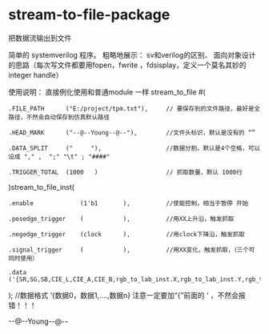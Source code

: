 # stream-to-file-package
把数据流输出到文件

简单的 systemverilog 程序。
粗略地展示：
   sv和verilog的区别、
   面向对象设计的思路（每次写文件都要用fopen，fwrite ，fdsisplay，定义一个莫名其妙的integer handle）
   
使用说明：
直接例化使用和普通module 一样
stream_to_file #(

	.FILE_PATH		("E:/project/tpm.txt"),     // 要保存到的文件路径，最好是全路径，不然会自动保存到仿真默认路径
	
	.HEAD_MARK		("--@--Young--@--"),        //文件头标识，默认是没有的 “”
	
	.DATA_SPLIT		("     "),                  //数据分割，默认是4个空格，可以设成 "," ,  ";" "\t" ; "####"
	
	.TRIGGER_TOTAL	(1000	)                   // 抓取数量，默认 1000行
	
)stream_to_file_inst(

	.enable				(1'b1		),          //使能控制，相当于暂停 开始
	
	.posedge_trigger	(			),          //用XX上升沿，触发抓取
	
	.negedge_trigger    (clock		),          //用clock下降沿，触发抓取
	
	.signal_trigger     (			),          //用XX变化，触发抓取，（三个可同时使用）
	
	.data 		        ('{SR,SG,SB,CIE_L,CIE_A,CIE_B,rgb_to_lab_inst.X,rgb_to_lab_inst.Y,rgb_to_lab_inst.Z})
	
); //数据格式 ‘{数据0，数据1,....,数据n}  注意一定要加“{”前面的 ‘ ，不然会报错！！！


--@--Young--@--


